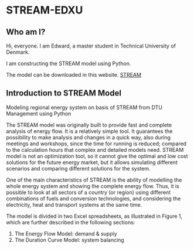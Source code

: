 # STREAM-EDXU

## Who am I?

Hi, everyone. I am Edward, a master student in Technical University of Denmark.

I am constructing the STREAM model using Python.

The model can be downloaded in this website. [STREAM](http://streammodel.org)

## Introduction to STREAM Model

Modeling regional energy system on basis of STREAM from DTU Management using Python

The STREAM model was originally built to provide fast and complete analysis of energy flow. It is a relatively simple tool. It guarantees the possibility to make analysis and changes in a quick way, also during meetings and workshops, since the time for running is reduced; compared to the calculation hours that complex and detailed models need. STREAM model is not an optimization tool, so it cannot give the optimal and low cost solutions for the future energy market, but it allows simulating different scenarios and comparing different solutions for the system.

One of the main characteristics of STREAM is the ability of modelling the whole energy system and showing the complete energy flow. Thus, it is possible to look at all sectors of a country (or region) using different combinations of fuels and conversion technologies, and considering the electricity, heat and transport systems at the same time.

The model is divided in two Excel spreadsheets, as illustrated in Figure 1, which are further described in the following sections:
1. The Energy Flow Model: demand & supply
2. The Duration Curve Model: system balancing

